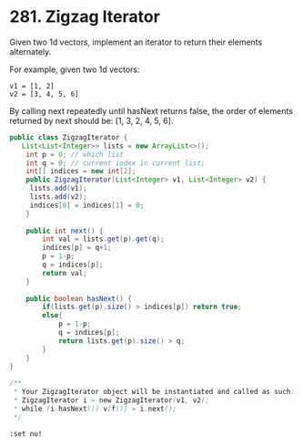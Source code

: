 # 281. Zigzag Iterator                                                             
  Given two 1d vectors, implement an iterator to return their elements alternately.
                                                
  For example, given two 1d vectors:                                                            
  
  ```                
  v1 = [1, 2]        
  v2 = [3, 4, 5, 6]              
  ```                                                                                
                
  By calling next repeatedly until hasNext returns false, the order of elements returned by next should be: [1, 3, 2, 4, 5, 6]. 
                 
  ```java  
  public class ZigzagIterator {               
     List<List<Integer>> lists = new ArrayList<>();                                 
      int p = 0; // which list                 
      int q = 0; // current index in current list;                                   
      int[] indices = new int[2];                                    
      public ZigzagIterator(List<Integer> v1, List<Integer> v2) {                    
       lists.add(v1);   
       lists.add(v2);                  
       indices[0] = indices[1] = 0;                    
      }                                                                              
                                                                                     
      public int next() {                                                            
          int val = lists.get(p).get(q);                                             
          indices[p] = q+1;                                                          
          p = 1-p;                                                                   
          q = indices[p];                                                            
          return val;                                                                
      }                                                                              
                                                                                     
      public boolean hasNext() {                                                     
          if(lists.get(p).size() > indices[p]) return true;                          
          else{                                                                      
              p = 1-p;                                                               
              q = indices[p];                                                        
              return lists.get(p).size() > q;                                        
          }                                                                          
      }                                                                              
  }                                                                                  
                                                                                     
  /**                                                                                
   * Your ZigzagIterator object will be instantiated and called as such:             
   * ZigzagIterator i = new ZigzagIterator(v1, v2);                                  
   * while (i.hasNext()) v[f()] = i.next();                                          
   */                                                                                
  ```                                                                                
                                                                                     
  ```                                                                                
:set nu!
